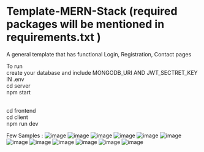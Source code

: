 # Template-MERN-Stack  (required packages will be mentioned in requirements.txt )
A general template that has functional Login, Registration, Contact pages

To run <br>
create your database and include MONGODB_URI AND JWT_SECTRET_KEY IN .env  <br>
cd server  <br>
npm start <br> <br>

cd frontend  <br>
cd client  <br>
npm run dev  <br>

Few Samples : 
![image](https://github.com/user-attachments/assets/2b282598-4ac3-4d4d-988f-5887b93c5b54)
![image](https://github.com/user-attachments/assets/a31c8115-0c38-4978-bd75-c2af49d702f7)
![image](https://github.com/user-attachments/assets/b3f9b773-23c5-434b-9d91-8a3d5f680b83)
![image](https://github.com/user-attachments/assets/108b814f-c962-4272-b85b-5fa1f8f7c876)
![image](https://github.com/user-attachments/assets/e760ec91-b927-46f0-850e-c939e3e75957)
![image](https://github.com/user-attachments/assets/e8107688-afb1-4dc9-bdae-4a49c137128a)
![image](https://github.com/user-attachments/assets/d88ba20c-e113-4e43-8c09-b668d7329e43)
![image](https://github.com/user-attachments/assets/3142f5bc-1c96-47ee-b966-4c018651bb59)
![image](https://github.com/user-attachments/assets/20527c3c-2a54-42f7-989a-8bd9fc93a76c)
![image](https://github.com/user-attachments/assets/6a8a2ed3-d77c-419e-9d8e-1c9cb56f5847)
![image](https://github.com/user-attachments/assets/6304cb55-f702-4dad-a8bf-d66229440e1b)
![image](https://github.com/user-attachments/assets/fab727ff-2af0-4a05-9ce6-e6bd9f2a6302)


